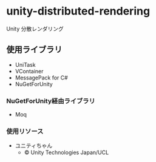 # unity-distributed-rendering
Unity 分散レンダリング

## 使用ライブラリ

* UniTask
* VContainer
* MessagePack for C#
* NuGetForUnity

### NuGetForUnity経由ライブラリ

* Moq

### 使用リソース

* ユニティちゃん
  * © Unity Technologies Japan/UCL